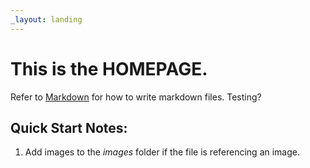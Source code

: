 ```yaml
---
_layout: landing
---
```


# This is the **HOMEPAGE**.

Refer to [Markdown](http://daringfireball.net/projects/markdown/) for how to write markdown files.
Testing?

## Quick Start Notes:

1. Add images to the *images* folder if the file is referencing an image.